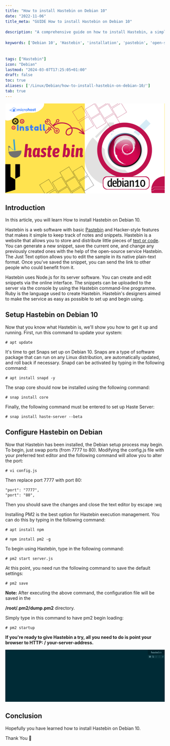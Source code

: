 ```yaml
---
title: "How to install Hastebin on Debian 10"
date: "2022-11-06"
title_meta: "GUIDE How to install Hastebin on Debian 10"

description: "A comprehensive guide on how to install Hastebin, a simple yet powerful open-source pastebin software, on Debian 10."

keywords: ['Debian 10', 'Hastebin', 'installation', 'pastebin', 'open-source', 'Linux', 'web application']


tags: ["Hastebin"]
icon: "Debian"
lastmod: "2024-03-07T17:25:05+01:00"
draft: false
toc: true
aliases: ['/Linux/Debian/how-to-install-hastebin-on-debian-10/']
tab: true
---
```


![How to install Hastebin on Debian 10](images/51-1024x576.png)

## Introduction

In this article, you will learn How to install Hastebin on Debian 10.

Hastebin is a web software with basic [Pastebin](https://en.wikipedia.org/wiki/Pastebin) and Hacker-style features that makes it simple to keep track of notes and snippets. Hastebin is a website that allows you to store and distribute little pieces of [text or code](https://utho.com/docs/tutorial/how-to-install-php-8-on-debian-10/). You can generate a new snippet, save the current one, and change any previously created ones with the help of the open-source service Hastebin. The Just Text option allows you to edit the sample in its native plain-text format. Once you've saved the snippet, you can send the link to other people who could benefit from it.

Hastebin uses Node.js for its server software. You can create and edit snippets via the online interface. The snippets can be uploaded to the server via the console by using the Hastebin command-line programme. Ruby is the language used to create Hastebin. Hastebin's designers aimed to make the service as easy as possible to set up and begin using.

## Setup Hastebin on Debian 10

Now that you know what Hastebin is, we'll show you how to get it up and running. First, run this command to update your system:

```
# apt update
```

It's time to get Snaps set up on Debian 10. Snaps are a type of software package that can run on any Linux distribution, are automatically updated, and roll back if necessary. Snapd can be activated by typing in the following command:

```
# apt install snapd -y
```

The snap core should now be installed using the following command:

```
# snap install core
```

Finally, the following command must be entered to set up Haste Server:

```
# snap install haste-server --beta
```

## Configure Hastebin on Debian

Now that Hastebin has been installed, the Debian setup process may begin. To begin, just swap ports (from 7777 to 80). Modifying the config.js file with your preferred text editor and the following command will allow you to alter the port:

```
# vi config.js
```

Then replace port 7777 with port 80:

```
"port": "7777",
"port": "80",
```

Then you should save the changes and close the text editor by escape :wq

Installing PM2 is the best option for Hastebin execution management. You can do this by typing in the following command:

```
# apt install npm
```

```
# npm install pm2 -g
```

To begin using Hastebin, type in the following command:

```
# pm2 start server.js
```

At this point, you need run the following command to save the default settings:

```
# pm2 save
```

**Note:** After executing the above command, the configuration file will be saved in the

**/root/.pm2/dump.pm2** directory.

Simply type in this command to have pm2 begin loading:

```
# pm2 startup
```

**If you're ready to give Hastebin a try, all you need to do is point your browser to HTTP: / your-server-address.**

![command output](images/image-468-1024x334.png)

## Conclusion

Hopefully you have learned how to install Hastebin on Debian 10.

Thank You 🙂
